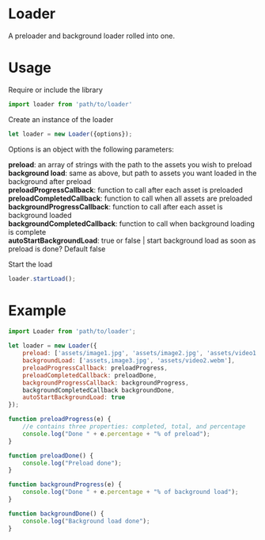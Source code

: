 # Loader
A preloader and background loader rolled into one.

# Usage

Require or include the library
```javascript
import loader from 'path/to/loader'
```

Create an instance of the loader
```javascript
let loader = new Loader({options});
```

Options is an object with the following parameters:

**preload**: an array of strings with the path to the assets you wish to preload  
**background load**: same as above, but path to assets you want loaded in the background after preload       
**preloadProgressCallback**: function to call after each asset is preloaded       
**preloadCompletedCallback**: function to call when all assets are preloaded              
**backgroundProgressCallback**: function to call after each asset is background loaded       
**backgroundCompletedCallback**: function to call when background loading is complete      
**autoStartBackgroundLoad**: true or false | start background load as soon as preload is done? Default false

Start the load
```javascript
loader.startLoad();
```

# Example

```javascript
import Loader from 'path/to/loader';

let loader = new Loader({
    preload: ['assets/image1.jpg', 'assets/image2.jpg', 'assets/video1.mp4'],
    backgroundLoad: ['assets,image3.jpg', 'assets/video2.webm'],
    preloadProgressCallback: preloadProgress,
    preloadCompletedCallback: preloadDone,
    backgroundProgressCallback: backgroundProgress,
    backgroundCompletedCallback backgroundDone,
    autoStartBackgroundLoad: true
});

function preloadProgress(e) {
    //e contains three properties: completed, total, and percentage
    console.log("Done " + e.percentage + "% of preload");
}

function preloadDone() {
    console.log("Preload done");
}

function backgroundProgress(e) {
    console.log("Done " + e.percentage + "% of background load");
}

function backgroundDone() {
    console.log("Background load done");
}
```



